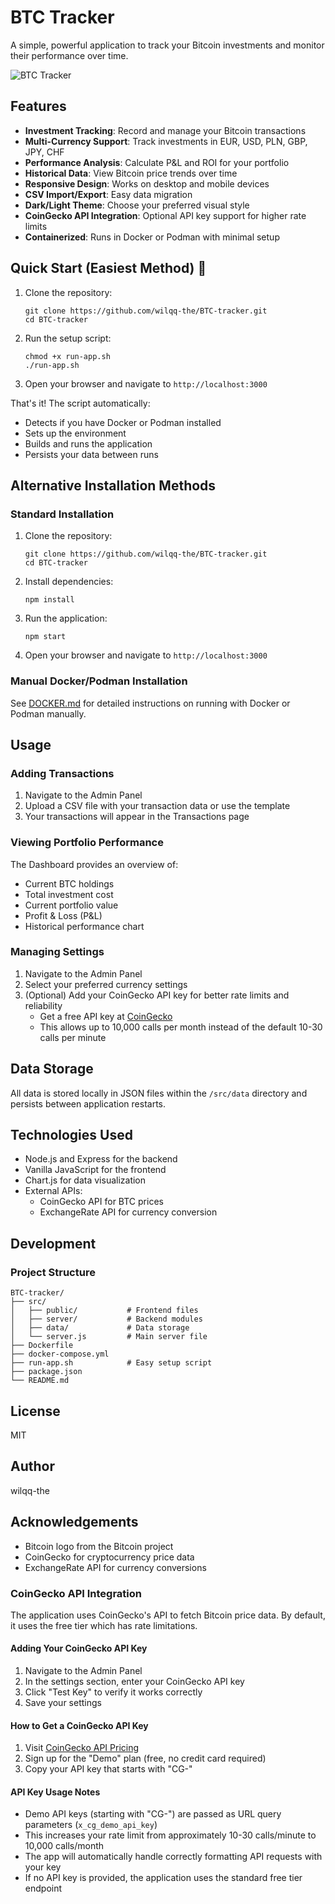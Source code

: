 # BTC Tracker

A simple, powerful application to track your Bitcoin investments and monitor their performance over time.

![BTC Tracker](https://raw.githubusercontent.com/bitcoin/bitcoin/master/share/pixmaps/bitcoin128.png)

## Features

- **Investment Tracking**: Record and manage your Bitcoin transactions
- **Multi-Currency Support**: Track investments in EUR, USD, PLN, GBP, JPY, CHF
- **Performance Analysis**: Calculate P&L and ROI for your portfolio
- **Historical Data**: View Bitcoin price trends over time
- **Responsive Design**: Works on desktop and mobile devices
- **CSV Import/Export**: Easy data migration
- **Dark/Light Theme**: Choose your preferred visual style
- **CoinGecko API Integration**: Optional API key support for higher rate limits
- **Containerized**: Runs in Docker or Podman with minimal setup

## Quick Start (Easiest Method) 🚀

1. Clone the repository:
   ```
   git clone https://github.com/wilqq-the/BTC-tracker.git
   cd BTC-tracker
   ```

2. Run the setup script:
   ```
   chmod +x run-app.sh
   ./run-app.sh
   ```

3. Open your browser and navigate to `http://localhost:3000`

That's it! The script automatically:
- Detects if you have Docker or Podman installed
- Sets up the environment
- Builds and runs the application
- Persists your data between runs

## Alternative Installation Methods

### Standard Installation

1. Clone the repository:
   ```
   git clone https://github.com/wilqq-the/BTC-tracker.git
   cd BTC-tracker
   ```

2. Install dependencies:
   ```
   npm install
   ```

3. Run the application:
   ```
   npm start
   ```

4. Open your browser and navigate to `http://localhost:3000`

### Manual Docker/Podman Installation

See [DOCKER.md](DOCKER.md) for detailed instructions on running with Docker or Podman manually.

## Usage

### Adding Transactions

1. Navigate to the Admin Panel
2. Upload a CSV file with your transaction data or use the template
3. Your transactions will appear in the Transactions page

### Viewing Portfolio Performance

The Dashboard provides an overview of:
- Current BTC holdings
- Total investment cost
- Current portfolio value
- Profit & Loss (P&L)
- Historical performance chart

### Managing Settings

1. Navigate to the Admin Panel
2. Select your preferred currency settings
3. (Optional) Add your CoinGecko API key for better rate limits and reliability
   - Get a free API key at [CoinGecko](https://www.coingecko.com/en/api/pricing)
   - This allows up to 10,000 calls per month instead of the default 10-30 calls per minute

## Data Storage

All data is stored locally in JSON files within the `/src/data` directory and persists between application restarts.

## Technologies Used

- Node.js and Express for the backend
- Vanilla JavaScript for the frontend
- Chart.js for data visualization
- External APIs:
  - CoinGecko API for BTC prices
  - ExchangeRate API for currency conversion

## Development

### Project Structure

```
BTC-tracker/
├── src/
│   ├── public/           # Frontend files
│   ├── server/           # Backend modules
│   ├── data/             # Data storage
│   └── server.js         # Main server file
├── Dockerfile
├── docker-compose.yml
├── run-app.sh            # Easy setup script
├── package.json
└── README.md
```

## License

MIT

## Author

wilqq-the

## Acknowledgements

- Bitcoin logo from the Bitcoin project
- CoinGecko for cryptocurrency price data
- ExchangeRate API for currency conversions

### CoinGecko API Integration

The application uses CoinGecko's API to fetch Bitcoin price data. By default, it uses the free tier which has rate limitations.

#### Adding Your CoinGecko API Key

1. Navigate to the Admin Panel
2. In the settings section, enter your CoinGecko API key
3. Click "Test Key" to verify it works correctly
4. Save your settings

#### How to Get a CoinGecko API Key

1. Visit [CoinGecko API Pricing](https://www.coingecko.com/en/api/pricing)
2. Sign up for the "Demo" plan (free, no credit card required)
3. Copy your API key that starts with "CG-"

#### API Key Usage Notes

- Demo API keys (starting with "CG-") are passed as URL query parameters (`x_cg_demo_api_key`)
- This increases your rate limit from approximately 10-30 calls/minute to 10,000 calls/month
- The app will automatically handle correctly formatting API requests with your key
- If no API key is provided, the application uses the standard free tier endpoint 
